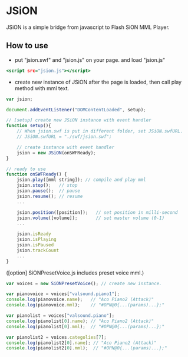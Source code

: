 # JSiON
JSiON is a simple bridge from javascript to Flash SiON MML Player.

## How to use
- put "jsion.swf" and "jsion.js" on your page. and load "jsion.js"
```html:jsion.html
<script src="jsion.js"></script>
```
- create new instance of JSiON after the page is loaded, then call play method with mml text.
```javascript:usage.js
var jsion;

document.addEventListener("DOMContentLoaded", setup);

// [setup] create new JSiON instance with event handler 
function setup(){
    // When jsion.swf is put in different folder, set JSiON.swfURL.
    // JSiON.swfURL = "./swf/jsion.swf";

    // create instance with event handler
    jsion = new JSiON(onSWFReady);
}

// ready to use
function onSWFReady() {
    jsion.play([mml string]); // compile and play mml
    jsion.stop();   // stop
    jsion.pause();  // pause
    jsion.resume(); // resume
    ...

    jsion.position([position]);   // set position in milli-second
    jsion.volume([volume]);       // set master volume (0-1)
    ...

    jsion.isReady
    jsion.isPlaying
    jsion.isPaused
    jsion.trackCount
    ...
}
```

([option] SiONPresetVoice.js includes preset voice mml.)

```javascript:usage_preset.js
var voices = new SiONPresetVoice(); // create new instance.

var pianovoice = voices["valsound.piano1"];
console.log(pianovoice.name);   // "Aco Piano2 (Attack)"
console.log(pianovoice.mml);    // "#OPN@0{...(params)...};"

var pianolist = voices["valsound.piano"];
console.log(pianolist[0].name); // "Aco Piano2 (Attack)"
console.log(pianolist[0].mml);  // "#OPN@0{...(params)...};"

var pianolist2 = voices.categolies[7];
console.log(pianolist2[0].name); // "Aco Piano2 (Attack)"
console.log(pianolist2[0].mml);  // "#OPN@0{...(params)...};"
```